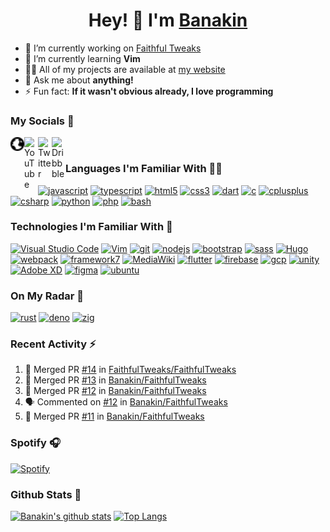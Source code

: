 <!-- My Links -->
[stats]: https://github.com/anuraghazra/github-readme-stats
[website]: https://banakin.github.io
[twitter]: https://twitter.com/Banakin
[youtube]: https://youtube.com/Banakin
[dribbble]: https://https://dribbble.com/Banakin
[spotify]: https://open.spotify.com/user/Banakin900

<!-- Languages -->
[javascript]: https://en.wikipedia.org/wiki/JavaScript
[typescript]: https://www.typescriptlang.org/
[html]: https://en.wikipedia.org/wiki/HTML
[css]: https://en.wikipedia.org/wiki/CSS
[dart]: https://dart.dev/
[c]: https://en.wikipedia.org/wiki/C_(programming_language)
[cpp]: https://en.wikipedia.org/wiki/C++
[csharp]: https://en.wikipedia.org/wiki/C_Sharp_(programming_language)
[python]: https://www.python.org/
[php]: https://www.php.net/
[bash]: https://www.gnu.org/software/bash/

<!-- Tools -->
[vscode]: https://code.visualstudio.com/
[vim]: https://www.vim.org/
[git]: https://git-scm.com/
[nodejs]: https://nodejs.org/
[boostrap]: https://getbootstrap.com/
[sass]: https://sass-lang.com/
[hugo]: https://gohugo.io/
[webpack]: https://webpack.js.org/
[framework7]: https://framework7.io/
[mediawiki]: https://www.mediawiki.org/
[flutter]: https://flutter.dev/
[firebase]: https://firebase.google.com/
[gcp]: https://cloud.google.com/
[unity]: https://unity.com/
[adobexd]: https://www.adobe.com/products/xd.html
[figma]: https://figma.com/
[ubuntu]: https://ubuntu.com/

<!-- Radar -->
[rust]: https://www.rust-lang.org/
[deno]: https://deno.land/
[zig]: https://ziglang.org/

<!-- Title -->
<h1 align="center">Hey! 👋 I'm <a href="https://banakin.github.io/">Banakin</a></h1>

<!-- TODO: SHIELDS -->
- 🔭 I’m currently working on [Faithful Tweaks](https://faithfultweaks.com)
- 🌱 I’m currently learning **Vim**
- 👨‍💻 All of my projects are available at [my website](https://banakin.github.io/)
- 💬 Ask me about **anything!**
- ⚡ Fun fact: **If it wasn't obvious already, I love programming**

### My Socials 💬
[<img align="left" alt="Website" width="22px" src="https://raw.githubusercontent.com/iconic/open-iconic/master/svg/globe.svg" />][website]
[<img align="left" alt="YouTube" width="22px" src="https://cdn.jsdelivr.net/npm/simple-icons@v3/icons/youtube.svg" />][youtube]
[<img align="left" alt="Twitter" width="22px" src="https://cdn.jsdelivr.net/npm/simple-icons@v3/icons/twitter.svg" />][twitter]
[<img align="left" alt="Dribbble" width="22px" src="https://cdn.jsdelivr.net/npm/simple-icons@v3/icons/dribbble.svg" />][dribbble]

<br />

### Languages I'm Familiar With 👨‍💻
[<img src="https://devicons.github.io/devicon/devicon.git/icons/javascript/javascript-original.svg" alt="javascript" width="40" height="40"/>][javascript]
[<img src="https://devicons.github.io/devicon/devicon.git/icons/typescript/typescript-original.svg" alt="typescript" width="40" height="40"/>][typescript]
[<img src="https://devicons.github.io/devicon/devicon.git/icons/html5/html5-original-wordmark.svg" alt="html5" width="40" height="40"/>][html]
[<img src="https://devicons.github.io/devicon/devicon.git/icons/css3/css3-original-wordmark.svg" alt="css3" width="40" height="40"/>][css]
[<img src="https://www.vectorlogo.zone/logos/dartlang/dartlang-icon.svg" alt="dart" width="40" height="40"/>][dart]
[<img src="https://devicons.github.io/devicon/devicon.git/icons/c/c-original.svg" alt="c" width="40" height="40"/>][c]
[<img src="https://devicons.github.io/devicon/devicon.git/icons/cplusplus/cplusplus-original.svg" alt="cplusplus" width="40" height="40"/>][cpp]
[<img src="https://devicons.github.io/devicon/devicon.git/icons/csharp/csharp-original.svg" alt="csharp" width="40" height="40"/>][csharp]
[<img src="https://devicons.github.io/devicon/devicon.git/icons/python/python-original.svg" alt="python" width="40" height="40"/>][python]
[<img src="https://devicons.github.io/devicon/devicon.git/icons/php/php-original.svg" alt="php" width="40" height="40"/>][php]
[<img src="https://www.vectorlogo.zone/logos/gnu_bash/gnu_bash-icon.svg" alt="bash" width="40" height="40"/>][bash]

### Technologies I'm Familiar With 🔧
[<img src="https://upload.wikimedia.org/wikipedia/commons/thumb/9/9a/Visual_Studio_Code_1.35_icon.svg/1024px-Visual_Studio_Code_1.35_icon.svg.png" alt="Visual Studio Code" width="40" height="40"/>][vscode]
[<img src="https://devicons.github.io/devicon/devicon.git/icons/vim/vim-original.svg" alt="Vim" width="40" height="40"/>][vim]
[<img src="https://www.vectorlogo.zone/logos/git-scm/git-scm-icon.svg" alt="git" width="40" height="40"/>][git]
[<img src="https://devicons.github.io/devicon/devicon.git/icons/nodejs/nodejs-original.svg" alt="nodejs" width="40" height="40"/>][nodejs]
[<img src="https://devicons.github.io/devicon/devicon.git/icons/bootstrap/bootstrap-plain.svg" alt="bootstrap" width="40" height="40"/>][boostrap]
[<img src="https://devicons.github.io/devicon/devicon.git/icons/sass/sass-original.svg" alt="sass" width="40" height="40"/>][sass]
[<img src="https://avatars3.githubusercontent.com/u/29385237?s=280&v=4" alt="Hugo" width="40" height="40"/>][hugo]
[<img src="https://devicons.github.io/devicon/devicon.git/icons/webpack/webpack-original.svg" alt="webpack" width="40" height="40"/>][webpack]
[<img src="https://framework7.io/i/logo.svg" alt="framework7" width="40" height="40"/>][framework7]
[<img src="https://upload.wikimedia.org/wikipedia/commons/5/54/MediaWiki_logo_1.svg" alt="MediaWiki" width="40" height="40"/>][mediawiki]
[<img src="https://www.vectorlogo.zone/logos/flutterio/flutterio-icon.svg" alt="flutter" width="40" height="40"/>][flutter]
[<img src="https://www.vectorlogo.zone/logos/firebase/firebase-icon.svg" alt="firebase" width="40" height="40"/>][firebase]
[<img src="https://www.vectorlogo.zone/logos/google_cloud/google_cloud-icon.svg" alt="gcp" width="40" height="40"/>][gcp]
[<img src="https://www.vectorlogo.zone/logos/unity3d/unity3d-icon.svg" alt="unity" width="40" height="40"/>][unity]
[<img src="https://upload.wikimedia.org/wikipedia/commons/thumb/c/c2/Adobe_XD_CC_icon.svg/1200px-Adobe_XD_CC_icon.svg.png" alt="Adobe XD" width="40" height="40"/>][adobexd]
[<img src="https://www.vectorlogo.zone/logos/figma/figma-icon.svg" alt="figma" width="40" height="40"/>][figma]
[<img src="https://devicons.github.io/devicon/devicon.git/icons/ubuntu/ubuntu-plain.svg" alt="ubuntu" width="40" height="40"/>][ubuntu]


### On My Radar 🔎
[<img src="https://www.vectorlogo.zone/logos/rust-lang/rust-lang-icon.svg" alt="rust" width="40" height="40"/>][rust]
[<img src="https://upload.wikimedia.org/wikipedia/commons/8/84/Deno.svg" alt="deno" width="40" height="40"/>][deno]
[<img src="https://www.vectorlogo.zone/logos/ziglang/ziglang-icon.svg" alt="zig" width="40" height="40"/>][zig]


### Recent Activity ⚡
<!--START_SECTION:activity-->
1. 🎉 Merged PR [#14](https://github.com//FaithfulTweaks/FaithfulTweaks/pull/14) in [FaithfulTweaks/FaithfulTweaks](https://github.com//FaithfulTweaks/FaithfulTweaks)
2. 🎉 Merged PR [#13](https://github.com//Banakin/FaithfulTweaks/pull/13) in [Banakin/FaithfulTweaks](https://github.com//Banakin/FaithfulTweaks)
3. 🎉 Merged PR [#12](https://github.com//Banakin/FaithfulTweaks/pull/12) in [Banakin/FaithfulTweaks](https://github.com//Banakin/FaithfulTweaks)
4. 🗣 Commented on [#12](https://github.com//Banakin/FaithfulTweaks/issues/12) in [Banakin/FaithfulTweaks](https://github.com//Banakin/FaithfulTweaks)
5. 🎉 Merged PR [#11](https://github.com//Banakin/FaithfulTweaks/pull/11) in [Banakin/FaithfulTweaks](https://github.com//Banakin/FaithfulTweaks)
<!--END_SECTION:activity-->

### Spotify 🎧
[<img src="https://spotify-now-playing-sepia.vercel.app/api/spotify" alt="Spotify" width="350" />][spotify]

### Github Stats 📄
[<img src="https://github-readme-stats.vercel.app/api?username=Banakin&count_private=true&show_icons=true&theme=tokyonight" alt="Banakin's github stats" width="550px" />][stats]
[<img src="https://github-readme-stats.vercel.app/api/top-langs/?username=Banakin&layout=compact&theme=tokyonight" alt="Top Langs" width="350px" />][stats]
